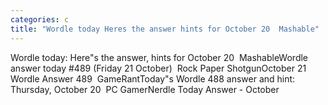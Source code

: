 ```yaml
---
categories: c
title: "Wordle today Heres the answer hints for October 20  Mashable"
---
```

Wordle today: Here"s the answer, hints for October 20&nbsp;&nbsp;MashableWordle answer today #489 (Friday 21 October)&nbsp;&nbsp;Rock Paper ShotgunOctober 21 Wordle Answer 489&nbsp;&nbsp;GameRantToday"s Wordle 488 answer and hint: Thursday, October 20&nbsp;&nbsp;PC GamerNerdle Today Answer - October